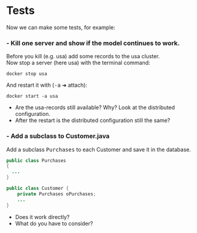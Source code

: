 # Tests
Now we can make some tests, for example:

### - Kill one server and show if the model continues to work.

Before you kill (e.g. usa) add some records to the usa cluster.<br/>
Now stop a server (here usa) with the terminal command:
    
    docker stop usa
    
And restart it with (<tt>-a</tt> &#x279c; attach):

    docker start -a usa
    
    
* Are the usa-records still available? Why? Look at the distributed configuration.
* After the restart is the distributed configuration still the same?

### - Add a subclass to Customer.java 
Add a subclass <tt>Purchases</tt> to each Customer and save it in the database.

```java
public class Purchases
{
  ...
}

public class Customer {
	private Purchases oPurchases;
    ...
}
```

* Does it work directly?
* What do you have to consider?


    